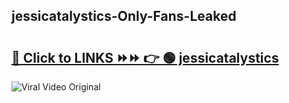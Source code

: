 
 ## jessicatalystics-Only-Fans-Leaked

# <h2><a href="https://clipsfans.com/jessicatalystics&ref=git">🔗 Click to LINKS ⏩⏩ 👉 🟢 jessicatalystics </a></h2>

<a href="https://clipsfans.com/jessicatalystics&ref=git" rel="nofollow" data-target="animated-image.originalLink"><img src="https://i.ibb.co.com/xMMVF88/686577567.gif" alt="Viral Video Original" style="max-width: 100%; display: inline-block;" data-target="animated-image.originalImage"></a>
